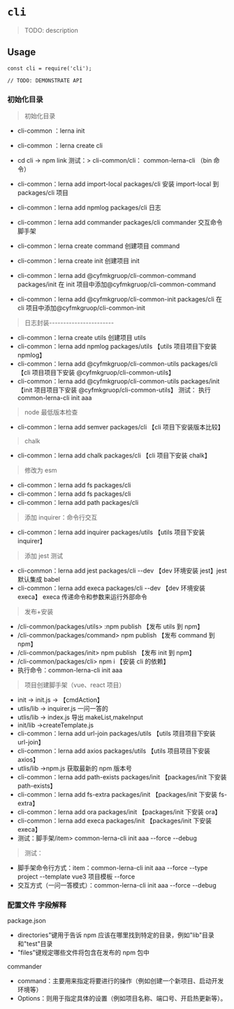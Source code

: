 # `cli`

> TODO: description

## Usage

```
const cli = require('cli');

// TODO: DEMONSTRATE API
```

### 初始化目录

> 初始化目录

- cli-common ：lerna init
- cli-common ：lerna create cli
- cd cli -> npm link 测试：> cli-common/cli： common-lerna-cli （bin 命令）
- cli-common：lerna add import-local packages/cli 安装 import-local 到 packages/cli 项目
- cli-common：lerna add npmlog packages/cli 日志
- cli-common：lerna add commander packages/cli commander 交互命令脚手架

- cli-common：lerna create command 创建项目 command
- cli-common：lerna create init 创建项目 init
- cli-common：lerna add @cyfmkgruop/cli-common-command packages/init 在 init 项目中添加@cyfmkgruop/cli-common-command
- cli-common：lerna add @cyfmkgruop/cli-common-init packages/cli 在 cli 项目中添加@cyfmkgruop/cli-common-init

> 日志封装-----------------------

- cli-common：lerna create utils 创建项目 utils
- cli-common：lerna add npmlog packages/utils 【utils 项目项目下安装 npmlog】
- cli-common：lerna add @cyfmkgruop/cli-common-utils packages/cli 【cli 项目项目下安装 @cyfmkgruop/cli-common-utils】
- cli-common：lerna add @cyfmkgruop/cli-common-utils packages/init 【init 项目项目下安装 @cyfmkgruop/cli-common-utils】
  测试： 执行 common-lerna-cli init aaa

> node 最低版本检查

- cli-common：lerna add semver packages/cli 【cli 项目下安装版本比较】

> chalk

- cli-common：lerna add chalk packages/cli 【cli 项目下安装 chalk】

> 修改为 esm

- cli-common：lerna add fs packages/cli
- cli-common：lerna add fs packages/cli
- cli-common：lerna add path packages/cli

> 添加 inquirer：命令行交互

- cli-common：lerna add inquirer packages/utils 【utils 项目下安装 inquirer】

> 添加 jest 测试

- cli-common：lerna add jest packages/cli --dev 【dev 环境安装 jest】jest 默认集成 babel
- cli-common：lerna add execa packages/cli --dev 【dev 环境安装 execa】 execa 传递命令和参数来运行外部命令

> 发布+安装

- /cli-common/packages/utils> :npm publish 【发布 utils 到 npm】
- /cli-common/packages/command> npm publish 【发布 command 到 npm】
- /cli-common/packages/init> npm publish 【发布 init 到 npm】
- /cli-common/packages/cli> npm i 【安装 cli 的依赖】
- 执行命令：common-lerna-cli init aaa

> 项目创建脚手架（vue、react 项目）

- init -> init.js -> 【cmdAction】
- utlis/lib -> inquirer.js 一问一答的
- utlis/lib -> index.js 导出 makeList,makeInput
- init/lib ->createTemplate.js
- cli-common：lerna add url-join packages/utils 【utils 项目项目下安装 url-join】
- cli-common：lerna add axios packages/utils 【utils 项目项目下安装 axios】
- utlis/lib ->npm.js 获取最新的 npm 版本号
- cli-common：lerna add path-exists packages/init 【packages/init 下安装 path-exists】
- cli-common：lerna add fs-extra packages/init 【packages/init 下安装 fs-extra】
- cli-common：lerna add ora packages/init 【packages/init 下安装 ora】
- cli-common：lerna add execa packages/init 【packages/init 下安装 execa】
- 测试：脚手架/item> common-lerna-cli init aaa --force --debug

> 测试：

- 脚手架命令行方式：item：common-lerna-cli init aaa --force --type project --template vue3 项目模板 --force
- 交互方式（一问一答模式）：common-lerna-cli init aaa --force --debug

### 配置文件 字段解释

package.json

- directories"键用于告诉 npm 应该在哪里找到特定的目录，例如"lib"目录和"test"目录
- "files"键规定哪些文件将包含在发布的 npm 包中

commander

- command：主要用来指定将要进行的操作（例如创建一个新项目、启动开发环境等）
- Options：则用于指定具体的设置（例如项目名称、端口号、开启热更新等）。
